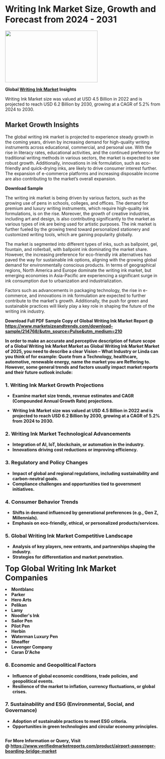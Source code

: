 <H1>Writing Ink Market Size, Growth and Forecast from 2024 - 2031</H1><img class="aligncenter size-medium wp-image-584254" src="https://thirdeyenews.in/wp-content/uploads/2024/09/Global-Market-Research-300x168.jpeg" alt="" width="300" height="168" /><p><strong>Global&nbsp;<a href="https://www.marketsizeandtrends.com/download-sample/214768/&amp;utm_source=Pulse&amp;utm_medium=210">Writing Ink Market</a> Insights</strong></p><p>Writing Ink Market size was valued at USD 4.5 Billion in 2022 and is projected to reach USD 6.2 Billion by 2030, growing at a CAGR of 5.2% from 2024 to 2030.</p><p><h2>Market Growth Insights</h2> <p>The global writing ink market is projected to experience steady growth in the coming years, driven by increasing demand for high-quality writing instruments across educational, commercial, and personal use. With the rise in literacy rates, educational activities, and the continued preference for traditional writing methods in various sectors, the market is expected to see robust growth. Additionally, innovations in ink formulation, such as eco-friendly and quick-drying inks, are likely to drive consumer interest further. The expansion of e-commerce platforms and increasing disposable income are also contributing to the market’s overall expansion.</p> <p><strong>Download Sample</strong></p> <p>The writing ink market is being driven by various factors, such as the growing use of pens in schools, colleges, and offices. The demand for premium and luxury writing instruments, which require high-quality ink formulations, is on the rise. Moreover, the growth of creative industries, including art and design, is also contributing significantly to the market as various types of ink are being used for artistic purposes. The ink market is further fueled by the growing trend toward personalized stationery and customized writing tools, which are gaining popularity globally.</p> <p>The market is segmented into different types of inks, such as ballpoint, gel, fountain, and rollerball, with ballpoint ink dominating the market share. However, the increasing preference for eco-friendly ink alternatives has paved the way for sustainable ink options, aligning with the growing global demand for environmentally conscious products. In terms of geographical regions, North America and Europe dominate the writing ink market, but emerging economies in Asia-Pacific are experiencing a significant surge in ink consumption due to urbanization and industrialization.</p> <p>Factors such as advancements in packaging technology, the rise in e-commerce, and innovations in ink formulation are expected to further contribute to the market's growth. Additionally, the push for green and sustainable practices will likely play a key role in shaping the future of the writing ink industry.</p> <p><strong></p><p><span class=""><strong>Download Full PDF Sample Copy of Global Writing Ink Market Report</strong> @ <a href="https://www.marketsizeandtrends.com/download-sample/214768/&amp;utm_source=Pulse&amp;utm_medium=210" target="_blank">https://www.marketsizeandtrends.com/download-sample/214768/&amp;utm_source=Pulse&amp;utm_medium=210</a></span></p><p>In order to make an accurate and perceptive description of future scope of a Global&nbsp;Writing Ink Market Market as Global&nbsp;Writing Ink Market Market of 2025, you need to describe a clear Vision &ndash; What Industry or Linda can you think of for example: Quote from a Technology, healthcare, automotive, renewable energy, name the market you are Reffering to. However, some general trends and factors usually impact market reports and their future outlook include:</p><h3>1.&nbsp;<strong>Writing Ink Market Growth Projections</strong></h3><ul><li>Examine market size trends, revenue estimates and CAGR (Compounded Annual Growth Rate) projections.</li><li><p>Writing Ink Market size was valued at USD 4.5 Billion in 2022 and is projected to reach USD 6.2 Billion by 2030, growing at a CAGR of 5.2% from 2024 to 2030.</p></li></ul><h3>2.&nbsp;<strong>Writing Ink Market Technological Advancements</strong></h3><ul><li>Integration of AI, IoT, blockchain, or automation in the industry.</li><li>Innovations driving cost reductions or improving efficiency.</li></ul><h3>3.&nbsp;<strong>Regulatory and Policy Changes</strong></h3><ul><li>Impact of global and regional regulations, including sustainability and carbon-neutral goals.</li><li>Compliance challenges and opportunities tied to government initiatives.</li></ul><h3>4.&nbsp;<strong>Consumer Behavior Trends</strong></h3><ul><li>Shifts in demand influenced by generational preferences (e.g., Gen Z, Millennials).</li><li>Emphasis on eco-friendly, ethical, or personalized products/services.</li></ul><h3>5.&nbsp;<strong>Global Writing Ink Market Competitive Landscape</strong></h3><ul><li>Analysis of key players, new entrants, and partnerships shaping the industry.</li><li>Strategies for differentiation and market penetration.</li></ul><p data-pm-slice="1 1 []"><span style="color: inherit; font-family: inherit; font-size: 25px;">Top Global Writing Ink Market Companies</span></p><div class="" data-test-id=""><p><li>Montblanc</li><li> Parker</li><li> Hero Arts</li><li> Pelikan</li><li> Lamy</li><li> Noodler's Ink</li><li> Sailor Pen</li><li> Pilot Pen</li><li> Herbin</li><li> Waterman Luxury Pen</li><li> Sheaffer</li><li> Levenger Company</li><li> Caran D'Ache</li></p></div><h3>6.&nbsp;<strong>Economic and Geopolitical Factors</strong></h3><ul><li>Influence of global economic conditions, trade policies, and geopolitical events.</li><li>Resilience of the market to inflation, currency fluctuations, or global crises.</li></ul><h3>7.&nbsp;<strong>Sustainability and ESG (Environmental, Social, and Governance)</strong></h3><ul><li>Adoption of sustainable practices to meet ESG criteria.</li><li>Opportunities in green technologies and circular economy principles.</li></ul><h2><strong style="font-size: 14px;">For More Information or Query, Visit @&nbsp;</strong><a style="background-color: #ffffff; font-size: 14px;" href="https://www.marketsizeandtrends.com/report/writing-ink-market/" target="_blank">https://www.verifiedmarketreports.com/product/airport-passenger-boarding-bridge-market</a></h2>
